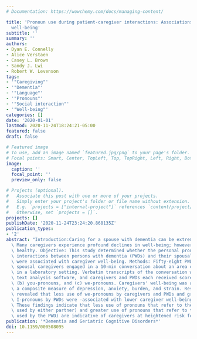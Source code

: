 ```yaml
---
# Documentation: https://wowchemy.com/docs/managing-content/

title: 'Pronoun use during patient-caregiver interactions: Associations with caregiver
  well-being'
subtitle: ''
summary: ''
authors:
- Dyan E. Connelly
- Alice Verstaen
- Casey L. Brown
- Sandy J. Lwi
- Robert W. Levenson
tags:
- '"Caregiving"'
- '"Dementia"'
- '"Language"'
- '"Pronouns"'
- '"Social interaction"'
- '"Well-being"'
categories: []
date: '2020-01-01'
lastmod: 2020-11-24T18:24:21-05:00
featured: false
draft: false

# Featured image
# To use, add an image named `featured.jpg/png` to your page's folder.
# Focal points: Smart, Center, TopLeft, Top, TopRight, Left, Right, BottomLeft, Bottom, BottomRight.
image:
  caption: ''
  focal_point: ''
  preview_only: false

# Projects (optional).
#   Associate this post with one or more of your projects.
#   Simply enter your project's folder or file name without extension.
#   E.g. `projects = ["internal-project"]` references `content/project/deep-learning/index.md`.
#   Otherwise, set `projects = []`.
projects: []
publishDate: '2020-11-24T23:24:20.868135Z'
publication_types:
- '2'
abstract: "Introduction:Caring for a spouse with dementia can be extremely challenging.\
  \ Many caregivers experience profound declines in well-being; however, others remain\
  \ healthy. Objective: This study determined whether the personal pronouns used in\
  \ interactions between persons with dementia (PWDs) and their spousal caregivers\
  \ were associated with caregiver well-being. Methods: Fifty-eight PWDs and their\
  \ spousal caregivers engaged in a 10-min conversation about an area of disagreement\
  \ in a laboratory setting. Verbatim transcripts of the conversation were coded using\
  \ text analysis software, and caregivers and PWDs each received scores for (a) I-pronouns,\
  \ (b) you-pronouns, and (c) we-pronouns. Caregivers' well-being was assessed using\
  \ a composite measure of depression, anxiety, burden, and strain. Results: Results\
  \ revealed that less use of we-pronouns by caregivers and PWDs and greater use of\
  \ I-pronouns by PWDs were -associated with lower caregiver well-being. Conclusions:\
  \ These findings indicate that less use of pronouns that refer to the couple (we-pronouns\
  \ used by either partner) and greater use of pronouns that refer to the PWD (I-pronouns\
  \ used by the PWD) are indicative of caregivers at heightened risk for lower well-being."
publication: '*Dementia and Geriatric Cognitive Disorders*'
doi: 10.1159/000508095
---
```

